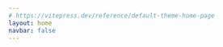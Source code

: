 ```yaml
---
# https://vitepress.dev/reference/default-theme-home-page
layout: home
navbar: false
---
```


<script setup>


import { useData } from 'vitepress'
const { theme, page, frontmatter } = useData()

import Portfolio from './portfolio/Portfolio.vue'

const imagePath = '/images/'
const iconPath = '/images/icon/'

const config = {
  active:"about",
  content: {
    about: `🧑🏻‍💻 白天社畜打工人 晚上独立开发者<br>
    📱 App Store搜索: 事线｜物品指南<br>
    📷 摄影小白 也想拍点有意思的照片<br>
    🚗 数字游民策划中1%`,
    doings: [
      {icon: imagePath + "icon-app.svg", title: "iOS Developer", description: "一个正在成长的iOS独立开发者。"},
      {icon: imagePath + "icon-photo.svg", title: "Photography", description: "正在尝试着拍摄一些有趣的东西。"},
    ],
    progress: [
      {
        title: "OKRs",
        items: [
          {title:"🎓 顺利毕业", date:"2024.06" , value:50 , subItems: [
              {title:"小论文", value:15},
               {title:"大论文", value:15},
          ]},
          {title:"📱 事线App端重构优化", date:"2024 - 2025" , value:15},
          {title:"🧑🏻‍💻 Full-Stack Developer", date:"< 2030" , value:10},
          {title:"🚗 数字游民计划", date:"< 2035" , value:1.1}
        ]
      },
      {
        title: "Area",
        items: [
          {title:"🧑🏻‍💻 编程", value:33.3},
          {title:"📷 摄影", value:10},
          {title:"🎬 剪辑", value:10}
        ]
      },
      {
        title: "Skills",
        items: [
          {title:"🥳 Swift", value:45},
          {title:"🤨 Objective-C", value:30},
          {title:"🤯 Java", value:25},
          {title:"😶‍🌫️ Vue + HTML + CSS", value:20},
          {title:"😵 Python", value:20},
          {title:"🥶 Kotlin", value:1},
        ]
      }

    ],
    projects: [
      {title: "事线 - 串事成线",description: "多项目时间线记录工具", icon:iconPath + "eventline.jpg", url: "", badge:"iOS", label: "已上架"},
      {title: "物品指南 - 你的生活数据库",description: "打造你的生活数据库", icon:iconPath + "mythings.jpg", url: "", badge:"iOS",label: "已上架"},
      {title: "ReceiptEase",description: "小票风账单", icon:iconPath + "receipt.png", url: "", badge:"iOS",label: "已上架"},

    ],
    apps:[
      {
        title: "",
        items: [
          {title: "notion", icon:iconPath + "notion.png", url: ""},
          {title: "Craft", icon:iconPath + "craft.png", url: ""},
          // {title: "linear", icon:iconPath + "linear.png", url: ""},
          // {title: "Vision", icon:iconPath + "vision.png", url: ""},
        ]
      },
    ],
    books: [
      {title: "解密Instagram", img: "/images/books/instagram.jpg", value:35},
      {title: "Steve Jobs", img: "/images/books/steve.jpg", value:25},
      {title: "Refactoring UI", img: "/images/books/refactoringUI.jpeg", value:33},
      {title: "Clean Code", img: "/images/books/cleanCode.jpg", value:5},
      {title: "facebook", img: "/images/books/facebook.jpg", value:0},
      {title: "小米传", img: "/images/books/xiaomi.jpg", value:100},

    ]
  }

}

      // {
      //   title: "Others",
      //   items: [
      //     {title: "Percento", icon:iconPath + "percento.png", url: ""},
      //   ]
      // },

</script>

<Portfolio :info="theme.info" :config="config"/>
